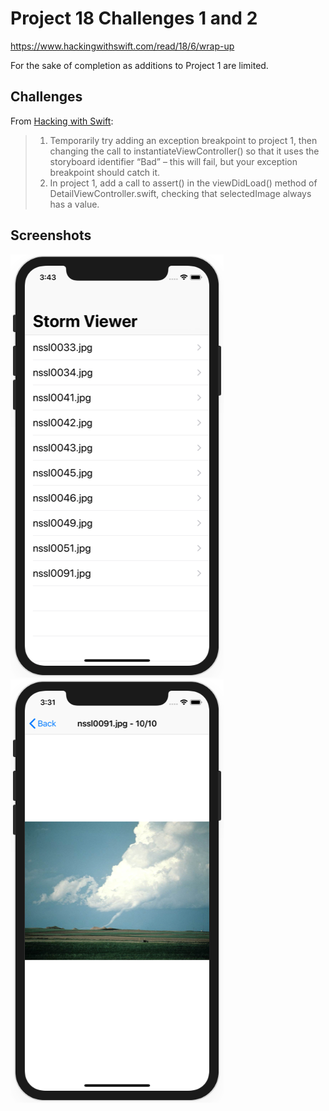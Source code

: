 # Project 18 Challenges 1 and 2

https://www.hackingwithswift.com/read/18/6/wrap-up

For the sake of completion as additions to Project 1 are limited.

## Challenges

From [Hacking with Swift](https://www.hackingwithswift.com/read/18/6/wrap-up):
>1. Temporarily try adding an exception breakpoint to project 1, then changing the call to instantiateViewController() so that it uses the storyboard identifier “Bad” – this will fail, but your exception breakpoint should catch it.
>2. In project 1, add a call to assert() in the viewDidLoad() method of DetailViewController.swift, checking that selectedImage always has a value.

## Screenshots

![screenshot1](screenshots/screen01.png)
![screenshot2](screenshots/screen02.png)
